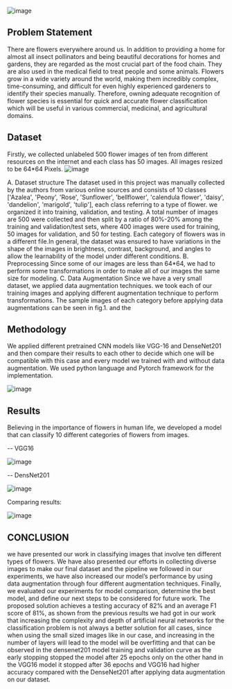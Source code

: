 ![image](https://user-images.githubusercontent.com/95842589/209653829-9c80c35d-633c-477b-9f84-b3402c6230f7.png)

## Problem Statement
  There are flowers everywhere around us. In addition to providing a home for almost all insect pollinators 
  and being beautiful decorations for homes and gardens, they are regarded as the most crucial part of the food chain.
  They are also used in the medical field to treat people and some animals. Flowers grow in a wide variety around the world,
  making them incredibly complex, time-consuming, and difficult for even highly experienced gardeners to identify their species
  manually. Therefore, owning adequate recognition of flower species is essential for quick and accurate flower classification 
  which will be useful in various commercial, medicinal, and agricultural domains.

## Dataset
  Firstly, we collected unlabeled 500 flower images of ten from different resources on the internet and each class has 50 images. 
  All images resized to be 64*64 Pixels.
 ![image](https://user-images.githubusercontent.com/95842589/209652338-73788e27-f81b-4cff-a71c-efdebc7c2a31.png)

  A. Dataset structure
    The dataset used in this project was manually collected by the authors from various online sources and consists of 10 
    classes ['Azalea', 'Peony', 'Rose', 'Sunflower', 'bellflower', 'calendula flower', 'daisy', 'dandelion', 'marigold', 'tulip'], each 
    class referring to a type of flower. we organized it into training, validation, and testing.
    A total number of images are 500 were collected and then split by a ratio of 80%-20% among the training and 
    validation/test sets, where 400 images were used for training, 50 images for validation, and 50 for testing. Each category of 
    flowers was in a different file.In general, the dataset was ensured to have variations in 
    the shape of the images in brightness, contrast, background, and angles to allow the learnability of the model under 
    different conditions.
  B. Preprocessing
    Since some of our images are less than 64*64, we had to 
    perform some transformations in order to make all of our 
    images the same size for modeling.
  C. Data Augmentation
    Since we have a very small dataset, we applied data 
    augmentation techniques. we took each of our training images 
    and applying different augmentation technique to perform 
    transformations. The sample images of each category before 
    applying data augmentations can be seen in fig.1. and the 


## Methodology
  We applied different pretrained CNN models like VGG-16 and DenseNet201 and then compare their results to each other to decide which 
  one will be compatible with this case and every model we trained with and without data augmentation. We used python language and Pytorch
  framework for the implementation.
  
![image](https://user-images.githubusercontent.com/95842589/209652265-d58cd171-0b3b-4852-8216-db78ac5601a5.png)

## Results
  Believing in the importance of flowers in human life,  we developed a model that can classify 10 different categories of flowers from images.

   -- VGG16

![image](https://user-images.githubusercontent.com/95842589/209653204-23851270-68e2-4819-ba91-c5860a108377.png)

  -- DensNet201

![image](https://user-images.githubusercontent.com/95842589/209653539-3f1e9e6a-2130-4a36-bcd0-d1d31851e5f1.png)

  Comparing results:

![image](https://user-images.githubusercontent.com/95842589/209653378-e04bec4f-c0fc-4451-9f92-c11decac8859.png)

## CONCLUSION

we have presented our work in classifying images that involve ten different types of flowers. We have also presented our
efforts in collecting diverse images to make our final dataset and the pipeline we followed in our 
experiments, we have also increased our model’s performance by using data augmentation through four different 
augmentation techniques. Finally, we evaluated our experiments for model comparison, determine the best model, 
and define our next steps to be considered for future work. The proposed solution achieves a testing accuracy of 82% and an 
average F1 score of 81%, as shown from the previous results we had got in our work that increasing the complexity and 
depth of artificial neural networks for the classification problem is not always a better solution for all cases, since 
when using the small sized images like in our case, and increasing in the number of layers will lead to the model will 
be overfitting and that can be observed in the densenet201 model training and validation curve as the early stopping 
stopped the model after 25 epochs only on the other hand in the VGG16 model it stopped after 36 epochs and VGG16 had 
higher accuracy compared with the DenseNet201 after applying data augmentation on our dataset.





